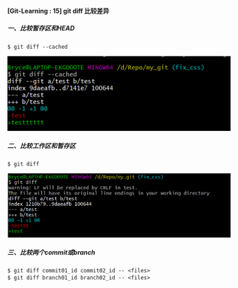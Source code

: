 #### [Git-Learning : 15] git diff 比较差异

##### 一、比较暂存区和HEAD

```shell
$ git diff --cached
```

![image-20200731111325848](.assets/image-20200731111325848.png)

##### 二、比较工作区和暂存区

```shell
$ git diff 
```

![image-20200731111710789](.assets/image-20200731111710789.png)

##### 三、比较两个commit或branch

```shell
$ git diff commit01_id commit02_id -- <files>
$ git diff branch01_id branch02_id -- <files>
```

